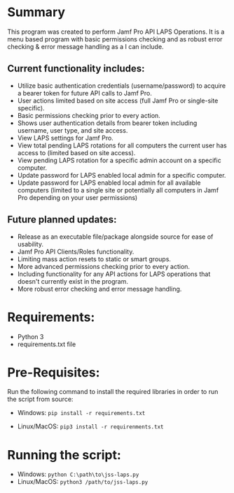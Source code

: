 # Summary
This program was created to perform Jamf Pro API LAPS Operations. It is a menu based program with basic permissions checking and as robust error checking & error message handling as a I can include.

## Current functionality includes:
* Utilize basic authentication credentials (username/password) to acquire a bearer token for future API calls to Jamf Pro.
* User actions limited based on site access (full Jamf Pro or single-site specific).
* Basic permissions checking prior to every action.
* Shows user authentication details from bearer token including username, user type, and site access.
* View LAPS settings for Jamf Pro.
* View total pending LAPS rotations for all computers the current user has access to (limited based on site access).
* View pending LAPS rotation for a specific admin account on a specific computer.
* Update password for LAPS enabled local admin for a specific computer.
* Update password for LAPS enabled local admin for all available computers (limited to a single site or potentially all
computers in Jamf Pro depending on your user permissions)

## Future planned updates:
* Release as an executable file/package alongside source for ease of usability.
* Jamf Pro API Clients/Roles functionality.
* Limiting mass action resets to static or smart groups.
* More advanced permissions checking prior to every action.
* Including functionality for any API actions for LAPS operations that doesn't currently exist in the program.
* More robust error checking and error message handling.

# Requirements: 
* Python 3
* requirements.txt file

# Pre-Requisites: 
Run the following command to install the required libraries in order to run the script from source:
* Windows:
```pip install -r requirements.txt```

* Linux/MacOS: 
```pip3 install -r requirenments.txt```

# Running the script:
* Windows:
```python C:\path\to\jss-laps.py```
* Linux/MacOS:
```python3 /path/to/jss-laps.py```